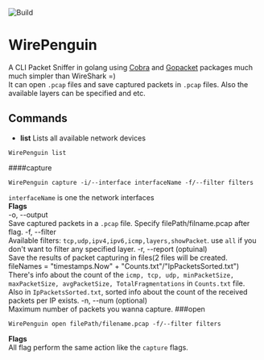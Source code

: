![Build](https://github.com/pwdz/WirePenguin/workflows/Build/badge.svg)
# WirePenguin
A CLI Packet Sniffer in golang using [Cobra](https://github.com/spf13/cobra) and [Gopacket](https://github.com/google/gopacket) packages much much simpler than WireShark =)  
It can open `.pcap` files and save captured packets in `.pcap` files. Also the available layers can be specified and etc.
## Commands
- **list**
Lists all available network devices 
```
WirePenguin list
```
####capture
```
WirePenguin capture -i/--interface interfaceName -f/--filter filters
```
`interfaceName` is one the network interfaces  
**Flags**  
-o, --output  
        Save captured packets in a `.pcap` file. Specify filePath/filname.pcap after flag.
-f, --filter  
        Available filters: `tcp,udp,ipv4,ipv6,icmp,layers,showPacket`. use `all` if you don't want to filter any specified layer.
-r, --report  (optuinal)  
        Save the results of packet capturing in files(2 files will be created. fileNames = "timestamps.Now" + "Counts.txt"/"IpPacketsSorted.txt")  
        There's info about the count of the `icmp, tcp, udp, minPacketSize, maxPacketSize, avgPacketSize, TotalFragmentations` in `Counts.txt` file.  
        Also in `IpPacketsSorted.txt`, sorted info about the count of the received packets per IP exists. 
-n, --num (optional)  
        Maximum number of packets you wanna capture.
###open
```
WirePenguin open filePath/filename.pcap -f/--filter filters
```
**Flags**  
All flag perform the same action like the `capture` flags.
